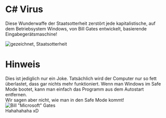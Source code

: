 # C# Virus
Diese Wunderwaffe der Staatsotterheit zerstört jede kapitalistische, auf dem Betriebsystem Windows, von Bill Gates entwickelt, basierende Eingabegerätsmaschine!

![gezeichnet, Staatsotterheit](https://avatars.githubusercontent.com/u/90108924?s=200&u=48b30aa9d7a0924293c965f1515a6475249acf9b&v=4)

# Hinweis
Dies ist jediglich nur ein Joke. Tatsächlich wird der Computer nur so fett überlastet, dass gar nichts mehr funktioniert. Wenn man Windows im Safe Mode bootet, kann man einfach das Programm aus dem Autostart entfernen.  
Wir sagen aber nicht, wie man in den Safe Mode kommt!
![Bill "Microsoft" Gates](https://i1.sndcdn.com/artworks-3qcYjySzIEWictXF-gjqtkA-t500x500.jpg)  
Hahahahaha xD
